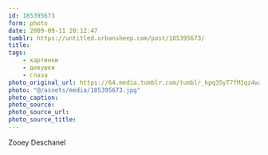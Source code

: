 ```yaml
---
id: 185395673
form: photo
date: 2009-09-11 20:12:47
tumblr: https://untitled.urbansheep.com/post/185395673/
title:
tags:
    - картинки
    - девушки
    - глаза
photo_original_url: https://64.media.tumblr.com/tumblr_kpq35yT7fM1qz4wzio1_1280.jpg
photo: "@/assets/media/185395673.jpg"
photo_caption:
photo_source:
photo_source_url:
photo_source_title:
---
```


<p>Zooey Deschanel</p>

